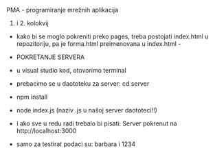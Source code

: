 PMA - programiranje mrežnih aplikacija
1. i 2. kolokvij
- kako bi se moglo pokreniti preko pages, treba postojati index.html u repozitoriju, pa je forma.html preimenovana u index.html -

- POKRETANJE SERVERA
- u visual studio kod, otovorimo terminal
- prebacimo se u daototeku za server: cd server
- npm install
- node index.js (naziv .js u našoj server daototeci!!)
- i ako sve u redu radi trebalo bi pisati: Server pokrenut na http://localhost:3000

- samo za testirat podaci su: barbara i 1234
